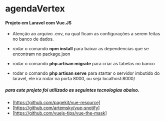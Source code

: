 # agendaVertex

#### Projeto em Laravel com Vue.JS

- Atenção ao arquivo .env, na qual ficam as configurações a serem feitas no banco de dados.

- rodar o comando __npm install__ para baixar as dependencias que se encontram no package.json 

- rodar o comando __php artisan migrate__ para criar as tabelas no banco 

- rodar o comando __php artisan serve__ para startar o servidor imbutido do laravel, ele ira rodar na porta 8000, ou seja localhost:8000/

##### para este projeto foi utilizado as seguintes tecnologias abaixo.

- [https://github.com/pagekit/vue-resource]
- [https://github.com/artemsky/vue-snotify]
- [https://github.com/vuejs-tips/vue-the-mask]
